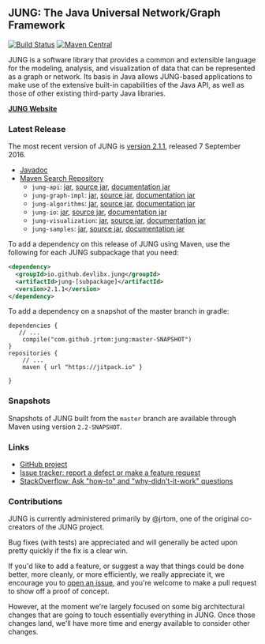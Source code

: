 ## JUNG: The Java Universal Network/Graph Framework 

[![Build Status](https://travis-ci.org/jrtom/jung.svg?branch=master)](https://travis-ci.org/jrtom/jung)
[![Maven Central](https://maven-badges.herokuapp.com/maven-central/net.sf.jung/jung-algorithms/badge.svg)](https://maven-badges.herokuapp.com/maven-central/net.sf.jung/jung-algorithms)

JUNG is a software library that provides a common and extensible language for the modeling, analysis, and visualization of
data that can be represented as a graph or network.  Its basis in Java allows JUNG-based applications to make use of the
extensive built-in capabilities of the Java API, as well as those of other existing third-party Java libraries.

[**JUNG Website**](https://jrtom.github.io/jung/)

### Latest Release

The most recent version of JUNG is [version 2.1.1](https://github.com/jrtom/jung/releases/tag/jung-2.1.1), released 7 September 2016.
*   [Javadoc](https://jrtom.github.io/jung/javadoc/index.html)
*   [Maven Search Repository](https://search.maven.org/search?q=g:net.sf.jung%20AND%20v:2.1.1)
    *   `jung-api`: [jar](https://search.maven.org/remotecontent?filepath=net/sf/jung/jung-api/2.1.1/jung-api-2.1.1.jar), [source jar](https://search.maven.org/remotecontent?filepath=net/sf/jung/jung-api/2.1.1/jung-api-2.1.1-sources.jar), [documentation jar](https://search.maven.org/remotecontent?filepath=net/sf/jung/jung-api/2.1.1/jung-api-2.1.1-javadoc.jar)
    *   `jung-graph-impl`: [jar](https://search.maven.org/remotecontent?filepath=net/sf/jung/jung-graph-impl/2.1.1/jung-graph-impl-2.1.1.jar), [source jar](https://search.maven.org/remotecontent?filepath=net/sf/jung/jung-graph-impl/2.1.1/jung-graph-impl-2.1.1-sources.jar), [documentation jar](https://search.maven.org/remotecontent?filepath=net/sf/jung/jung-graph-impl/2.1.1/jung-graph-impl-2.1.1-javadoc.jar)
    *   `jung-algorithms`: [jar](https://search.maven.org/remotecontent?filepath=net/sf/jung/jung-algorithms/2.1.1/jung-algorithms-2.1.1.jar), [source jar](https://search.maven.org/remotecontent?filepath=net/sf/jung/jung-algorithms/2.1.1/jung-algorithms-2.1.1-sources.jar), [documentation jar](https://search.maven.org/remotecontent?filepath=net/sf/jung/jung-algorithms/2.1.1/jung-algorithms-2.1.1-javadoc.jar)
    *   `jung-io`: [jar](https://search.maven.org/remotecontent?filepath=net/sf/jung/jung-io/2.1.1/jung-io-2.1.1.jar), [source jar](https://search.maven.org/remotecontent?filepath=net/sf/jung/jung-io/2.1.1/jung-io-2.1.1-sources.jar), [documentation jar](https://search.maven.org/remotecontent?filepath=net/sf/jung/jung-io/2.1.1/jung-io-2.1.1-javadoc.jar)
    *   `jung-visualization`: [jar](https://search.maven.org/remotecontent?filepath=net/sf/jung/jung-visualization/2.1.1/jung-visualization-2.1.1.jar), [source jar](https://search.maven.org/remotecontent?filepath=net/sf/jung/jung-visualization/2.1.1/jung-visualization-2.1.1-sources.jar), [documentation jar](https://search.maven.org/remotecontent?filepath=net/sf/jung/jung-visualization/2.1.1/jung-visualization-2.1.1-javadoc.jar)
    *   `jung-samples`: [jar](https://search.maven.org/remotecontent?filepath=net/sf/jung/jung-samples/2.1.1/jung-samples-2.1.1.jar), [source jar](https://search.maven.org/remotecontent?filepath=net/sf/jung/jung-samples/2.1.1/jung-samples-2.1.1-sources.jar), [documentation jar](https://search.maven.org/remotecontent?filepath=net/sf/jung/jung-samples/2.1.1/jung-samples-2.1.1-javadoc.jar)

To add a dependency on this release of JUNG using Maven, use the following for each JUNG subpackage that you need:

```xml
<dependency>
  <groupId>io.github.devlibx.jung</groupId>
  <artifactId>jung-[subpackage]</artifactId>
  <version>2.1.1</version>
</dependency>
```

To add a dependency on a snapshot of the master branch in gradle:

```
dependencies {
   // ...
	compile("com.github.jrtom:jung:master-SNAPSHOT")
}
repositories {
    // ...
    maven { url "https://jitpack.io" }
    
}

```

### Snapshots

Snapshots of JUNG built from the `master` branch are available through Maven using version `2.2-SNAPSHOT`.

### Links

* [GitHub project](https://github.com/jrtom/jung)
* [Issue tracker: report a defect or make a feature request](https://github.com/jrtom/jung/issues/new)
* [StackOverflow: Ask "how-to" and "why-didn't-it-work" questions](https://stackoverflow.com/questions/ask?tags=jung+java)

### Contributions

JUNG is currently administered primarily by @jrtom, one of the original co-creators of the JUNG project.

Bug fixes (with tests) are appreciated and will generally be acted upon pretty quickly if the fix is a clear win.  

If you'd like to add a feature, or suggest a way that things could be done better, more cleanly, or more efficiently, we really appreciate it, we encourage you to [open an issue](https://github.com/jrtom/jung/issues/new), and you're welcome to make a pull request to show off a proof of concept.

However, at the moment we're largely focused on some big architectural changes that are going to touch essentially everything in JUNG.  Once those changes land, we'll have more time and energy available to consider other changes.
